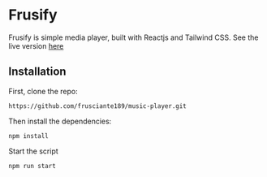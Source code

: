 # Frusify

Frusify is simple media player, built with Reactjs and Tailwind CSS. See the live version [here](https://frusify.vercel.app/)

## Installation

First, clone the repo:

```
https://github.com/frusciante189/music-player.git
```
Then install the dependencies:

```
npm install
```

Start the script

```
npm run start
```
